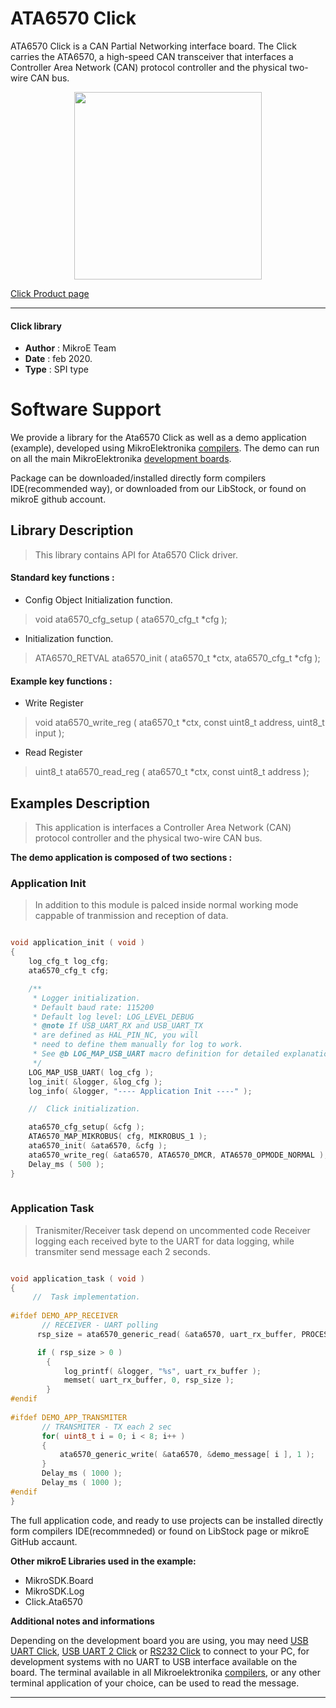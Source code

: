 
# ATA6570 Click

ATA6570 Click is a CAN Partial Networking interface board. The Click carries the ATA6570, a high-speed CAN transceiver that interfaces a Controller Area Network (CAN) protocol controller and the physical two-wire CAN bus. 

<p align="center">
  <img src="https://download.mikroe.com/images/click_for_ide/ata6570_click.png" height=300px>
</p>

[Click Product page](https://www.mikroe.com/ata6570-click)

---


#### Click library 

- **Author**        : MikroE Team
- **Date**          : feb 2020.
- **Type**          : SPI type


# Software Support

We provide a library for the Ata6570 Click 
as well as a demo application (example), developed using MikroElektronika 
[compilers](https://shop.mikroe.com/compilers). 
The demo can run on all the main MikroElektronika [development boards](https://shop.mikroe.com/development-boards).

Package can be downloaded/installed directly form compilers IDE(recommended way), or downloaded from our LibStock, or found on mikroE github account. 

## Library Description

> This library contains API for Ata6570 Click driver.

#### Standard key functions :

- Config Object Initialization function.
> void ata6570_cfg_setup ( ata6570_cfg_t *cfg ); 
 
- Initialization function.
> ATA6570_RETVAL ata6570_init ( ata6570_t *ctx, ata6570_cfg_t *cfg );

#### Example key functions :

- Write Register
> void ata6570_write_reg ( ata6570_t *ctx, const uint8_t address, uint8_t input );
 
- Read Register
> uint8_t ata6570_read_reg ( ata6570_t *ctx, const uint8_t address );

## Examples Description
 
> This application is interfaces a Controller Area Network (CAN) protocol controller and the physical two-wire CAN bus.

**The demo application is composed of two sections :**

### Application Init 

> In addition to this module is palced inside normal working mode cappable of tranmission and reception of data.

```c

void application_init ( void )
{
    log_cfg_t log_cfg;
    ata6570_cfg_t cfg;

    /** 
     * Logger initialization.
     * Default baud rate: 115200
     * Default log level: LOG_LEVEL_DEBUG
     * @note If USB_UART_RX and USB_UART_TX 
     * are defined as HAL_PIN_NC, you will 
     * need to define them manually for log to work. 
     * See @b LOG_MAP_USB_UART macro definition for detailed explanation.
     */
    LOG_MAP_USB_UART( log_cfg );
    log_init( &logger, &log_cfg );
    log_info( &logger, "---- Application Init ----" );

    //  Click initialization.

    ata6570_cfg_setup( &cfg );
    ATA6570_MAP_MIKROBUS( cfg, MIKROBUS_1 );
    ata6570_init( &ata6570, &cfg );
    ata6570_write_reg( &ata6570, ATA6570_DMCR, ATA6570_OPMODE_NORMAL );
    Delay_ms ( 500 );
}
  
```

### Application Task

> Tranismiter/Receiver task depend on uncommented code
  Receiver logging each received byte to the UART for data logging, while transmiter send message each
  2 seconds.

```c

void application_task ( void )
{
     //  Task implementation.
    
#ifdef DEMO_APP_RECEIVER
       // RECEIVER - UART polling
      rsp_size = ata6570_generic_read( &ata6570, uart_rx_buffer, PROCESS_RX_BUFFER_SIZE );

      if ( rsp_size > 0 )
        {  
            log_printf( &logger, "%s", uart_rx_buffer );
            memset( uart_rx_buffer, 0, rsp_size );
        }  
#endif
       
#ifdef DEMO_APP_TRANSMITER
       // TRANSMITER - TX each 2 sec
       for( uint8_t i = 0; i < 8; i++ )
       {
           ata6570_generic_write( &ata6570, &demo_message[ i ], 1 );
       }
       Delay_ms ( 1000 );
       Delay_ms ( 1000 );
#endif
}  

```

The full application code, and ready to use projects can be  installed directly form compilers IDE(recommneded) or found on LibStock page or mikroE GitHub accaunt.

**Other mikroE Libraries used in the example:** 

- MikroSDK.Board
- MikroSDK.Log
- Click.Ata6570

**Additional notes and informations**

Depending on the development board you are using, you may need 
[USB UART Click](https://shop.mikroe.com/usb-uart-click), 
[USB UART 2 Click](https://shop.mikroe.com/usb-uart-2-click) or 
[RS232 Click](https://shop.mikroe.com/rs232-click) to connect to your PC, for 
development systems with no UART to USB interface available on the board. The 
terminal available in all Mikroelektronika 
[compilers](https://shop.mikroe.com/compilers), or any other terminal application 
of your choice, can be used to read the message.



---

